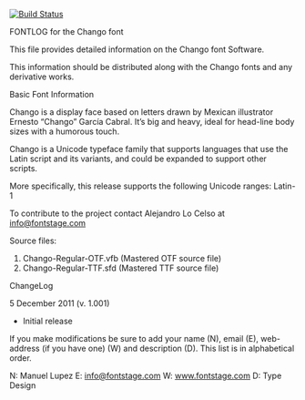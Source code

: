 [![Build Status](https://travis-ci.org/fontdirectory/chango.svg?branch=master)](https://travis-ci.org/fontdirectory/chango)

FONTLOG for the Chango font

This file provides detailed information on the Chango 
font Software.

This information should be distributed along with the 
Chango fonts and any derivative works.

Basic Font Information

Chango is a display face based on letters drawn by 
Mexican illustrator Ernesto “Chango” García Cabral. 
It’s big and heavy, ideal for head-line body sizes 
with a humorous touch.

Chango is a Unicode typeface family that supports 
languages that use the Latin script and its variants, 
and could be expanded to support other scripts.

More specifically, this release supports the following 
Unicode ranges: Latin-1

To contribute to the project contact Alejandro Lo Celso 
at info@fontstage.com

Source files:

1. Chango-Regular-OTF.vfb (Mastered OTF source file)
2. Chango-Regular-TTF.sfd (Mastered TTF source file)

ChangeLog

5 December 2011 (v. 1.001) 
- Initial release

If you make modifications be sure to add your name (N), 
email (E), web-address (if you have one) (W) and description (D). 
This list is in alphabetical order.

N: Manuel Lupez
E: info@fontstage.com
W: www.fontstage.com
D: Type Design
